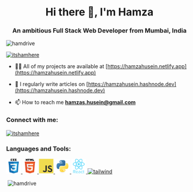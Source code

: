 <h1 align="center">Hi there 👋, I'm Hamza</h1>
<h3 align="center">An ambitious Full Stack Web Developer from Mumbai, India</h3>

<p align="left"> <img src="https://komarev.com/ghpvc/?username=hamdrive&label=Profile%20views&color=0e75b6&style=flat" alt="hamdrive" /> </p>

<p align="left"> <a href="https://twitter.com/itshamhere" target="blank"><img src="https://img.shields.io/twitter/follow/itshamhere?logo=twitter&style=for-the-badge" alt="itshamhere" /></a> </p>

- 👨‍💻 All of my projects are available at [https://hamzahusein.netlify.app](https://hamzahusein.netlify.app)

- 📝 I regularly write articles on [https://hamzahusein.hashnode.dev](https://hamzahusein.hashnode.dev)

- 📫 How to reach me **hamzas.husein@gmail.com**

<h3 align="left">Connect with me:</h3>
<p align="left">
<a href="https://twitter.com/itshamhere" target="blank"><img align="center" src="https://raw.githubusercontent.com/rahuldkjain/github-profile-readme-generator/master/src/images/icons/Social/twitter.svg" alt="itshamhere" height="30" width="40" /></a>
</p>

<h3 align="left">Languages and Tools:</h3>
<p align="left"> <a href="https://www.w3schools.com/css/" target="_blank"> <img src="https://raw.githubusercontent.com/devicons/devicon/master/icons/css3/css3-original-wordmark.svg" alt="css3" width="40" height="40"/> </a> <a href="https://www.w3.org/html/" target="_blank"> <img src="https://raw.githubusercontent.com/devicons/devicon/master/icons/html5/html5-original-wordmark.svg" alt="html5" width="40" height="40"/> </a> <a href="https://developer.mozilla.org/en-US/docs/Web/JavaScript" target="_blank"> <img src="https://raw.githubusercontent.com/devicons/devicon/master/icons/javascript/javascript-original.svg" alt="javascript" width="40" height="40"/> </a> <a href="https://www.python.org" target="_blank"> <img src="https://raw.githubusercontent.com/devicons/devicon/master/icons/python/python-original.svg" alt="python" width="40" height="40"/> </a> <a href="https://reactjs.org/" target="_blank"> <img src="https://raw.githubusercontent.com/devicons/devicon/master/icons/react/react-original-wordmark.svg" alt="react" width="40" height="40"/> </a> <a href="https://tailwindcss.com/" target="_blank"> <img src="https://www.vectorlogo.zone/logos/tailwindcss/tailwindcss-icon.svg" alt="tailwind" width="40" height="40"/> </a> </p>

<p>&nbsp;<img align="center" src="https://github-readme-stats.vercel.app/api?username=hamdrive&show_icons=true&locale=en" alt="hamdrive" /></p>
